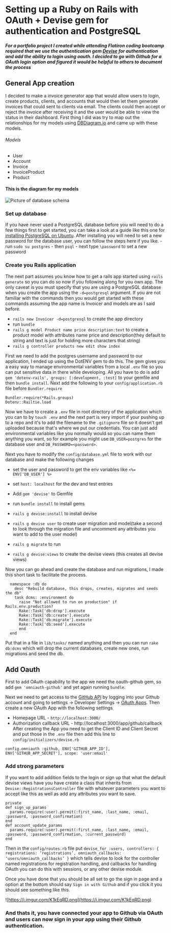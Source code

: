 # Setting up a Ruby on Rails with OAuth + Devise gem for authentication and PostgreSQL

##### For a portfolio project I created while attending Flatiron coding bootcamp required that we use the authentication gem [Devise](https://github.com/plataformatec/devise) for authentication and add the ability to login using oauth.  I decided to go with Github for a OAuth login option and figured it would be helpful to others to document the process

## General App creation

  I decided to make a invoice generator app that would allow users to login, create products, clients, and accounts that would then let them generate invoices that could sent to clients via email.  The clients could then accept or reject the invoice after receiving it and the user would be able to view the status in their dashboard.  First thing I did was try to map out the relationships for my models using [DBDiagram.io](https://dbdiagram.io/) and came up with these models.

###### Models
- User
- Account
- Invoice
- InvoiceProduct
- Product

#### This is the diagram for my models
![Picture of database schema](https://i.imgur.com/u89GruO.png)

### Set up database

  If you have never used a PostgreSQL database before you will need to do a few things first to get started, you can take a look at a guide like this one for [installing PostgreSQL on Ubuntu](https://tecadmin.net/install-postgresql-server-on-ubuntu/).  After installing you will need to set a new password for the database user, you can follow the steps here if you like.
    - run `sudo su postgres`
    - then `psql`
    - next type `\password` to set a new password

  ### Create you Rails application


  The next part assumes you know how to get a rails app started using `rails generate` so you can do so now if you following along for you own app.  The only caveat is you must specify that you are using a PostgreSQL database when you create the app using the `-d=postgresql` argument.  If you are not familiar with the commands then you would get started with these commands assuming the app name is Invoicer and models are as I said before.
   - `rails new Invoicer -d=postgresql` to create the app directory
   - run `bundle`
   - `rails g model Product name price description:text` to create a product model with attributes name price and description(they default to string and text is just for holding more characters that string)
   - `rails g controller products new edit show index`

  First we need to add the postgres username and password to our application, I ended up using the DotENV gem to do this.  The gem gives you a easy way to manage environmental variables from a local `.env` file so you can put sensitive data in there while developing.  All you have to do is add `gem 'dotenv-rails', groups: [:development, :test]` to your gemfile and then `bundle install`.  Next add the following to your `config/application.rb` file before `Bundler.require`

```
Bundler.require(*Rails.groups)
Dotenv::Railtie.load
```
  Now we have to create a `.env` file in root directory of the application which you can to by `touch .env` and the next part is very import if your pushing up to a repo and it's to add the filename to the `.gitignore` file so it doesn't get uploaded because that's where we put our credentials.  You can just add environmental variables like you normally would so you can name them anything you want, so for example you might use `DB_USER=postgres` for the database user and `DB_PASSWORD=<password>`.

  Next you have to modify the `config/database.yml` file to work with our database and make the following changes
   - set the user and password to get the env variables like `<%= ENV['DB_USER'] %>`
   - set `host: localhost` for the dev and test entries


- Add `gem 'devise'` to Gemfile
- run `bundle install` to install gems
- `rails g devise:install` to install devise
- `rails g devise user` to create user migration and model(take a second to look through the migration file and uncomment any attributes you want to add to the user model)
- `rails g migrate` to run
- `rails g devise:views` to create the devise views (this creates all devise views)


Now you can go ahead and create the database and run migrations, I made this short task to facilitate the process.
```
  namespace :db do
    desc "Rebuild database, this drops, creates, migrates and seeds the db"
    task dcms: :environment do
      raise "Not allowed to run on production" if Rails.env.production?
      Rake::Task['db:drop'].execute
      Rake::Task['db:create'].execute
      Rake::Task['db:migrate'].execute
      Rake::Task['db:seed'].execute
      end
  end
 ```
 Put that in a file in `lib/tasks/` named anything and then you can run `rake db:dcms` which will drop the current databases, create new ones, run migrations and seed the db.  

 ## Add Oauth

  First to add OAuth capability to the app we need the oauth-github gem, so add `gem 'omniauth-github'` and yet again running `bundle`.

  Next we need to get access to the [GitHub API](https://developer.github.com/) by logging into your Github account and going to settings -> Developer Settings -> [OAuth Apps](https://github.com/settings/developers).  Then create a new OAuth App with the following settings
  - Homepage URL - `http://localhost:3000/`
  - Authorization callback URL - http://localhost:3000/app/github/callback
  After creating the App you need to get the Client ID and Client Secret and put those in the `.env` file then add this line to `config/initializers/devise.rb`
  ```
  config.omniauth :github, ENV['GITHUB_APP_ID'], ENV['GITHUB_APP_SECRET'], scope: 'user:email'
  ```


### Add strong parameters

If you want to add addition fields to the login or sign up that what the default devise views have you have create a class that inherits from `Devise::RegistrationsController` file with whatever parameters you want to accept like this as well as add any attributes you want to save.

  ```
  private
  def sign_up_params
    params.require(:user).permit(:first_name, :last_name, :email, :password, :password_confirmation)
  end
  def account_update_params
    params.require(:user).permit(:first_name, :last_name, :email, :password, :password_confirmation, :current_password)
  end
  ```

  Then in the `config/routes.rb` file put `devise_for :users, controllers: { registrations: ‘registrations’, omniauth_callbacks: ‘users/omniauth_callbacks’ }` which tells devise to look for the controller named registrations for registration handling, and callbacks for handling OAuth  you can do this with sessions, or any other devise module.

  Once you have done that you should be all set to go the sign in page and a option at the bottom should say `Sign in with Github` and if you click it you should see something like this.

  ![https://i.imgur.com/K1kEqRD.png](https://i.imgur.com/K1kEqRD.png)

### And thats it, you have connected your app to Github via OAuth and users can now sign in your app using their Github authentication.
